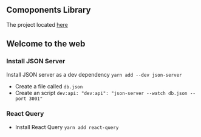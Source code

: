 ## Comoponents Library

The project located [here](https://github.com/areyesdev/components-app-productivity)

## Welcome to the web

### Install JSON Server

Install JSON server as a dev dependency `yarn add --dev json-server`

- Create a file called `db.json`
- Create an script `dev:api: "dev:api": "json-server --watch db.json --port 3001"`

### React Query

- Install React Query `yarn add react-query`
